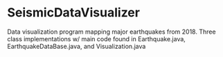 # SeismicDataVisualizer
Data visualization program mapping major earthquakes from 2018. Three class implementations w/ main code found in Earthquake.java, EarthquakeDataBase.java, and Visualization.java
